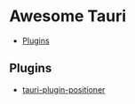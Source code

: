 # Awesome Tauri

- [Plugins](#plugins)

## Plugins

- [tauri-plugin-positioner](https://github.com/JonasKruckenberg/tauri-plugin-positioner)
